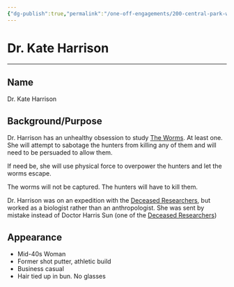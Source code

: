 ```yaml
---
{"dg-publish":true,"permalink":"/one-off-engagements/200-central-park-west/minions/dr-kate-harrison/","tags":["minion","200CentralParkWest","one-off"],"created":"2024-08-21T17:12:40.000-04:00","updated":"2025-02-19T08:28:56.613-05:00"}
---
```



# Dr. Kate Harrison
---
## Name

Dr. Kate Harrison

## Background/Purpose
Dr. Harrison has an unhealthy obsession to study [The Worms](../Monster/The%20Worms.md). At least one. She will attempt to sabotage the hunters from killing any of them and will need to be persuaded to allow them.

If need be, she will use physical force to overpower the hunters and let the worms escape.

The worms will not be captured. The hunters will have to kill them.

Dr. Harrison was on an expedition with the [Deceased Researchers](../Bystanders/Deceased%20Researchers.md), but worked as a biologist rather than an anthropologist. She was sent by mistake instead of Doctor Harris Sun (one of the [Deceased Researchers](../Bystanders/Deceased%20Researchers.md))

## Appearance
- Mid-40s Woman
- Former shot putter, athletic build
- Business casual
- Hair tied up in bun. No glasses


